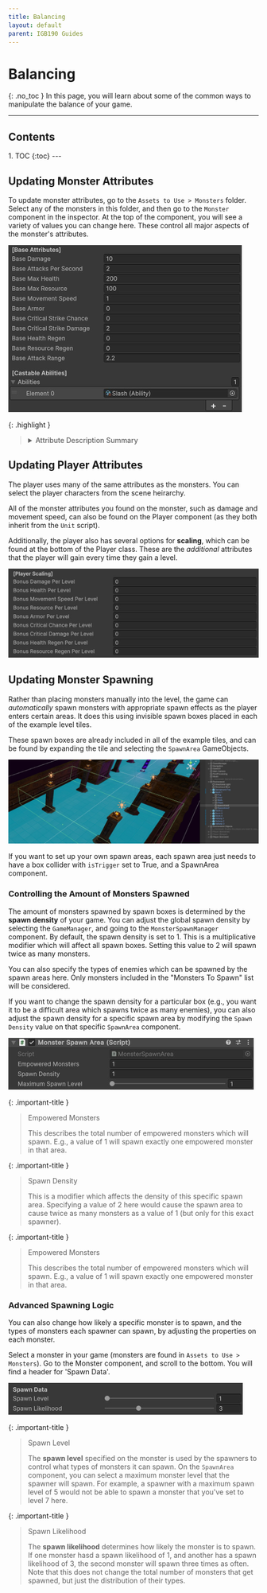 ```yaml
---
title: Balancing
layout: default
parent: IGB190 Guides
---
```


# Balancing
{: .no_toc }
In this page, you will learn about some of the common ways to manipulate the balance of your game.

---
<h2 class="text-delta">Contents</h2>
1. TOC
{:toc}
---

## Updating Monster Attributes
To update monster attributes, go to the `Assets to Use > Monsters` folder. Select any of the monsters in this folder, and then go to the `Monster` component in the inspector. At the top of the component, you will see a variety of values you can change here. These control all major aspects of the monster's attributes.

![Image of the Monster Attributes](../assets/monster-attributes.jpg)

{: .highlight }
> <details markdown="1" class="note">
> <summary style="font-weight: 500;">Attribute Description Summary</summary>
> 
> Here is a brief description for each of the main attributes for a monster:
>
> - **Damage**: The damage done by the monsters. All monster attacks will deal damage as a modifier of this (e.g., a big attack may deal 200% of their base damage).
>
> - **Health**: The *maximum* amount of health that the monster will have.
>
> - **Resource**: The *maximum* amount of resource that the monster will have. This only matters if the monster will be consuming resources for attacks.
> 
> - **Movement Speed**: Controls how quickly the monster will move.
>
> - **Base Armor**: Controls how much armor the monster will have. The effect of armor will be determined by the **damage formula** that you personally implement for your experience.
>
> - **Base Critical Strike Chance**: Determines the critical strike chance for the unit, as a percentage (e.g., 0.1 = 10% critical chance).
>
> - **Base Critical Strike Damage**: Determines the **bonus** damage when the monster scores a critical hit, as a percentage (e.g., 0.5 = 50% additional damage on each critical).
>
> - **Base Health Regen**: The amount of health that the monster will regenerate per second.
>
> - **Base Resource Regen**: The amount of resource that the monster will regenerate per second.
>
> - **Base Attack Range**: The melee attack range of the unit. Larger units should have a bigger attack range.
> 
> - **Abilities**: The list of abilities the monsters can cast. The default monsters come with a basic `Slash` ability for melee monsters, and a `Shoot` ability for ranged monsters. 
> </details>

## Updating Player Attributes
The player uses many of the same attributes as the monsters. You can select the player characters from the scene heirarchy.

All of the monster attributes you found on the monster, such as damage and movement speed, can also be found on the Player component (as they both inherit from the `Unit` script).

Additionally, the player also has several options for **scaling**, which can be found at the bottom of the Player class. These are the *additional* attributes that the player will gain every time they gain a level.

![Image of Player Scaling](../assets/player-scaling.jpg)

## Updating Monster Spawning
Rather than placing monsters manually into the level, the game can *automatically* spawn monsters with appropriate spawn effects as the player enters certain areas. It does this using invisible spawn boxes placed in each of the example level tiles.

These spawn boxes are already included in all of the example tiles, and can be found by expanding the tile and selecting the `SpawnArea` GameObjects.

![Image of the Ability Editor](../assets/invisible-spawner-box.jpg)

If you want to set up your own spawn areas, each spawn area just needs to have a box collider with `isTrigger` set to True, and a SpawnArea component.

### Controlling the Amount of Monsters Spawned
The amount of monsters spawned by spawn boxes is determined by the **spawn density** of your game. You can adjust the global spawn density by selecting the `GameManager`, and going to the `MonsterSpawnManager` component. By default, the spawn density is set to 1. This is a multiplicative modifier which will affect all spawn boxes. Setting this value to 2 will spawn twice as many monsters.

You can also specify the types of enemies which can be spawned by the spawn areas here. Only monsters included in the "Monsters To Spawn" list will be considered.

If you want to change the spawn density for a particular box (e.g., you want it to be a difficult area which spawns twice as many enemies), you can also adjust the spawn density for a specific spawn area by modifying the `Spawn Density` value on that specific `SpawnArea` component.

![Image of the Ability Editor](../assets/spawn-area-component.jpg)

{: .important-title }
> Empowered Monsters
>
> This describes the total number of empowered monsters which will spawn. E.g., a value of 1 will spawn exactly one empowered monster in that area.


{: .important-title }
> Spawn Density
>
> This is a modifier which affects the density of this specific spawn area. Specifying a value of 2 here would cause the spawn area to cause twice as many monsters as a value of 1 (but only for this exact spawner).


{: .important-title }
> Empowered Monsters
>
> This describes the total number of empowered monsters which will spawn. E.g., a value of 1 will spawn exactly one empowered monster in that area.

### Advanced Spawning Logic
You can also change how likely a specific monster is to spawn, and the types of monsters each spawner can spawn, by adjusting the properties on each monster.

Select a monster in your game (monsters are found in `Assets to Use > Monsters`). Go to the Monster component, and scroll to the bottom. You will find a header for 'Spawn Data'.

![Image of the Spawn Data Component](../assets/spawn-data.jpg)

{: .important-title }
> Spawn Level
>
> The **spawn level** specified on the monster is used by the spawners to control what types of monsters it can spawn. On the `SpawnArea` component, you can select a maximum monster level that the spawner will spawn. For example, a spawner with a maximum spawn level of 5 would not be able to spawn a monster that you've set to level 7 here.


{: .important-title }
> Spawn Likelihood
>
> The **spawn likelihood** determines how likely the monster is to spawn. If one monster hasd a spawn likelihood of 1, and another has a spawn likelihood of 3, the second monster will spawn three times as often. Note that this does not change the total number of monsters that get spawned, but just the distribution of their types.


